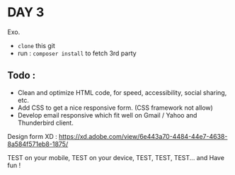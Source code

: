 # DAY 3

Exo.

* `clone` this git
* run : `composer install` to fetch 3rd party

## Todo : 

* Clean and optimize HTML code, for speed, accessibility, social sharing, etc.
* Add CSS to get a nice responsive form. (CSS framework not allow)
* Develop email responsive which fit well on Gmail / Yahoo and Thunderbird client.
  
Design form XD :  https://xd.adobe.com/view/6e443a70-4484-44e7-4638-8a584f571eb8-1875/
 
TEST on your mobile, TEST on your device, TEST, TEST, TEST...  and Have fun !